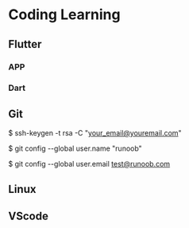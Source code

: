 # Coding Learning
## Flutter
###  APP
###  Dart
## Git
$ ssh-keygen -t rsa -C "your_email@youremail.com"

$ git config --global user.name "runoob" 

$ git config --global user.email test@runoob.com
## Linux

## VScode

